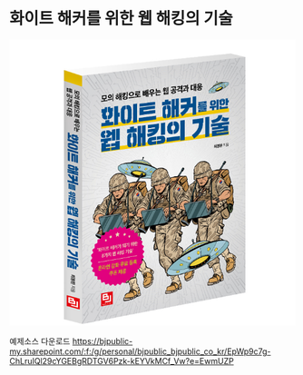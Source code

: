 # 화이트 해커를 위한 웹 해킹의 기술

![Alt text](https://github.com/bjpublic/whitehacker/blob/master/solid_cover.jpg "solid_cover.jpg")


예제소스 다운로드
https://bjpublic-my.sharepoint.com/:f:/g/personal/bjpublic_bjpublic_co_kr/EpWp9c7g-ChLruIQl29cYGEBgRDTGV6Pzk-kEYVkMCf_Vw?e=EwmUZP
